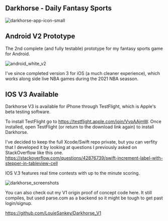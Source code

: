 

## Darkhorse - Daily Fantasy Sports

![darkhorse-app-icon-small](https://user-images.githubusercontent.com/8163492/110710539-e4ef9380-81b2-11eb-8eb6-48cead18d75f.png)

## Android V2 Prototype


The 2nd complete (and fully testable) prototype for my fantasy sports game for Android.

![android_white_v2](https://user-images.githubusercontent.com/8163492/109376583-5c035e80-787a-11eb-9ab1-5601734e6444.png)


I've since completed version 3 for iOS (a much cleaner experience), which works along side live NBA games during the 2021 NBA seasson. 

## IOS V3 Available

Darkhorse V3 is available for iPhone through TestFlight, which is Apple's beta testing software.

To install TestFlight go to https://testflight.apple.com/join/VvpAAjmW. Once installed, open TestFlight (or return to the download link again) to install Darkhorse.

I've decided to keep the full Xcode/Swift repo private, but you can verfity that I developed it by looking at questions I previously asked on StackOverflow like this one. 
https://stackoverflow.com/questions/42876739/swift-increment-label-with-stepper-in-tableview-cell 


IOS V.3 features real time contests with up to the minute scoring.


![darkhorse_screenshots](https://user-images.githubusercontent.com/8163492/110709033-76a9d180-81b0-11eb-8b6a-da41fd522882.png)

You can also check out my V1 origin proof of concept code here. It still compiles, but used parse.com as a backend so it might be tough to get past login/signup.

https://github.com/LouieSankey/Darkhorse_V1

